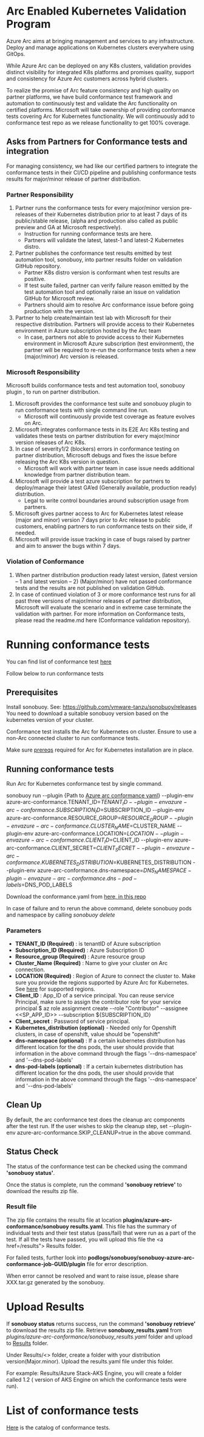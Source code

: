  # Arc Enabled Kubernetes Validation Program 

 Azure Arc aims at bringing management and services to any infrastructure. Deploy and manage applications on Kubernetes clusters everywhere using GitOps.  

While Azure Arc can be deployed on any K8s clusters, validation provides distinct visibility for integrated K8s platforms and promises quality, support and consistency for Azure Arc customers across hybrid clusters. 

To realize the promise of Arc feature consistency and high quality on partner platforms, we have build conformance test framework and automation to continuously test and validate the Arc functionality on certified platforms. Microsoft will take ownership of providing conformance tests covering Arc for Kubernetes functionality. We will continuously add to conformance test repo as we release functionality to get 100% coverage. 

## Asks from Partners for Conformance tests and integration

For managing consistency, we had like our certified partners to integrate the conformance tests in their CI/CD pipeline and publishing conformance tests results for major/minor release of partner distribution. 

### Partner Responsibility

1)	Partner runs the conformance tests for every major/minor version pre-releases of their Kubernetes distribution prior to at least 7 days of its public/stable release, (alpha and production also called as public preview and GA at Microsoft respectively). 
    - Instruction for running conformance tests are here. 
    - Partners will validate the latest, latest-1 and latest-2 Kubernetes distro. 
2)	Partner publishes the conformance test results emitted by test automation tool, sonobuoy, into partner results folder on validation  GitHub repository. 
    - Partner K8s distro version is conformant when test results are positive. 
    - If test suite failed, partner can verify failure reason emitted by the test automation tool and optionally raise an issue on validation  GitHub for Microsoft review.   
    - Partners should aim to resolve Arc conformance issue before going production with the version.  
3)	Partner to help create/maintain test lab with Microsoft for their respective distribution.    Partners will provide access to their Kubernetes environment in Azure subscription hosted by the Arc team
    - In case, partners not able to provide access to their Kubernetes environment in Microsoft Azure subscription (test environment), the partner will be required to re-run the conformance tests when a new (major/minor) Arc version is released. 

### Microsoft Responsibility 
Microsoft builds conformance tests and test automation tool, sonobuoy plugin   , to run on partner distribution. 
1)	Microsoft provides the conformance test suite and sonobuoy plugin to run conformance tests with single command line run. 
    - Microsoft will continuously provide test coverage as feature evolves on Arc.    
2)	Microsoft integrates conformance tests in its E2E Arc K8s testing and validates these tests on partner distribution for every major/minor version   releases of Arc K8s.  
3)	In case of severity1/2 (blockers) errors in conformance testing on partner distribution, Microsoft debugs and fixes the issue before releasing the Arc K8s version in question. 
    - Microsoft will work with partner team in case issue needs additional knowledge from partner distribution team.
4)	Microsoft will provide a test azure subscription for partners to deploy/manage their latest GA’ed (Generally available, production ready) distribution. 
    - Legal to write control boundaries around subscription usage from partners. 
5)	Microsoft gives partner access to Arc for Kubernetes latest release (major and minor) version 7 days prior to Arc release to public customers, enabling partners to run conformance tests on their side, if needed. 
6)	Microsoft will provide issue tracking in case of bugs raised by partner and aim to answer the bugs within 7 days.  

### Violation of Conformance
1)	When partner distribution production ready latest version, (latest version – 1 and latest version – 2) (Major/minor) have not passed conformance tests and the results are not published on validation  GitHub. 	
2)	In case of continued violation of 3 or more conformance test runs for all past three versions of major/minor releases of partner distribution, Microsoft will evaluate the scenario and in extreme case terminate the validation  with partner. 
For more information on Conformance tests, please read the readme.md here (Conformance validation  repository).  

# Running conformance tests

You can find list of conformance test <a href="https://github.com">here</a>  

Follow below to run conformance tests

## Prerequisites 

Install sonobuoy. See: https://github.com/vmware-tanzu/sonobuoy/releases You need to download a suitable sonobuoy version based on the kubernetes version of your cluster.

Conformance test installs the Arc for Kubernetes on cluster. Ensure to use a non-Arc connected cluster to run conformance tests. 

Make sure <a href="https://docs.microsoft.com/en-us/azure/azure-arc/kubernetes/connect-cluster">prereqs</a> required for Arc for Kubernetes installation are in place.

## Running conformance tests

Run Arc for Kubernetes conformance test by single command. 

sonobuoy run --plugin {Path to <a href="/conformance.yaml">Azure arc conformance yaml</a>} --plugin-env azure-arc-conformance.TENANT_ID=$TENANT_ID --plugin-env azure-arc-conformance.SUBSCRIPTION_ID=$SUBSCRIPTION_ID --plugin-env azure-arc-conformance.RESOURCE_GROUP=$RESOURCE_GROUP --plugin-env azure-arc-conformance.CLUSTER_NAME=$CLUSTER_NAME --plugin-env azure-arc-conformance.LOCATION=$LOCATION --plugin-env azure-arc-conformance.CLIENT_ID=$CLIENT_ID --plugin-env azure-arc-conformance.CLIENT_SECRET=$CLIENT_SECRET --plugin-env azure-arc-conformance.KUBERNETES_DISTRIBUTION=$KUBERNETES_DISTRIBUTION --plugin-env azure-arc-conformance.dns-namespace=$DNS_NAMESPACE -plugin-env azure-arc-conformance.dns-pod-labels=$DNS_POD_LABELS 

Download the conformance.yaml from <a href="/conformance.yaml">here, in this repo</a>  

In case of failure and to rerun the above command, delete sonobuoy pods and namespace by calling *sonobuoy delete*

### Parameters

- **TENANT_ID (Required)** : is tenantID of Azure subscription 
- **Subscription_ID (Required)** : Azure Subscription ID
- **Resource_group (Required)** : Azure resource group
- **Cluster_Name (Required)** : Name to give your cluster on Arc connection.
- **LOCATION (Required)** : Region of Azure to connect the cluster to. Make sure you provide the regions supported by Azure Arc for Kubernetes. See <a href="https://docs.microsoft.com/en-us/azure/azure-arc/kubernetes/connect-cluster">here</a> for supported regions.  
- **Client_ID** : App_ID of a service principal. You can reuse service Principal, make sure to assign the contributor role for your service principal
                $ az role assignment create --role "Contributor" --assignee <<SP_APP_ID>> --subscription ${SUBSCRIPTION_ID}
- **Client_secret** : Password of service principal. 
- **Kubernetes_distribution (optional)** - Needed only for Openshift clusters, in case of openshift, value should be "openshift"
- **dns-namespace (optional)** :  If a certain kubernetes distribution has different location for the dns pods, the user should provide that information in the above command through the flags '--dns-namespace' and '--dns-pod-labels'
- **dns-pod-labels (optional)** : If a certain kubernetes distribution has different location for the dns pods, the user should provide that information in the above command through the flags '--dns-namespace' and '--dns-pod-labels'


## Clean Up

By default, the arc conformance test does the cleanup arc components after the test run. If the user wishes to skip the cleanup step,  set --plugin-env azure-arc-conformance.SKIP_CLEANUP=true in the above command.

## Status Check

The status of the conformance test can be checked using the command **'sonobuoy status'**.

Once the status is complete, run the command **'sonobuoy retrieve'** to download the results zip file. 

### Result file
The zip file contains the results file at location **plugins/azure-arc-conformance/sonobuoy results.yaml**. This file has the summary of individual tests and their test status (pass/fail) that were run as a part of the test. If all the tests have passed, you will upload this file the <a href=/results"> Results</a> folder. 
 
 For failed tests, further look into **podlogs/sonobuoy/sonobuoy-azure-arc-conformance-job-GUID/plugin** file for error description. 
 
 When error cannot be resolved and want to raise issue, please share XXX.tar.gz generated by the sonobuoy. 

# Upload Results 

If **sonobuoy status** returns success,  run the command **'sonobuoy retrieve'** to download the results zip file. Retrieve **sonobuoy_results.yaml** from *plugins/azure-arc-conformance/sonobuoy_results.yaml* folder and upload to  <a href="/Results"> Results</a> folder.
 
Under Results/<<Partner Name>> folder, create a folder with your distribution version(Major.minor). Upload the results.yaml file under this folder. 
 
 For example: Results/Azure Stack-AKS Engine, you will create a folder called 1.2 ( version of AKS Engine on which the conformance tests were run). 
 
 # List of conformance tests
 <a href="catalog.md">Here</a> is the catalog of conformance tests. 
